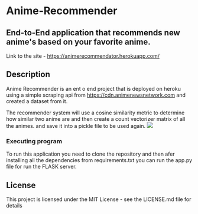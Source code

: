 # Anime-Recommender
End-to-End application that recommends new anime's based on your favorite anime.
---
Link to the site - https://animerecommendator.herokuapp.com/
## Description

Anime Recommender is an ent o end project that is deployed on heroku using a simple scraping api from https://cdn.animenewsnetwork.com and created a dataset from it.

The recommender system will use a cosine similarity metric to determine how similar two anime are and then create a count vectorizer matrix of all the animes. and save it into a pickle file to be used again.
        <img src="https://render.githubusercontent.com/render/math?math=Cos\theta%20=%20%20\frac{\overrightarrow{a}%20.%20\overrightarrow{b}}{\|%20\overrightarrow{a}\|%20\|\overrightarrow{b}%20\|}%20=%20%20%20%20%20%20%20%20%20\frac{\displaystyle\sum_{i=1}^{n}%20a_ib_i}{\sqrt{\sum_{i=1}^{n}%20a_i^2}%20\sqrt{\sum_{i=1}^{n}%20a_i^2}}">

### Executing program
To run this application you need to clone the repository and then afer installing all the dependencies from requirements.txt you can run the app.py file for run the FLASK server.
## License

This project is licensed under the MIT License - see the LICENSE.md file for details
